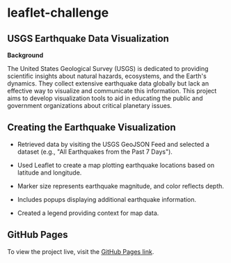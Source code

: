 # __leaflet-challenge__

## __USGS Earthquake Data Visualization__

__Background__

The United States Geological Survey (USGS) is dedicated to providing scientific insights about natural hazards, ecosystems, and the Earth's dynamics. They collect extensive earthquake data globally but lack an effective way to visualize and communicate this information. This project aims to develop visualization tools to aid in educating the public and government organizations about critical planetary issues.


## __Creating the Earthquake Visualization__


* Retrieved data by visiting the USGS GeoJSON Feed and selected a dataset (e.g., "All Earthquakes from the Past 7 Days").

* Used Leaflet to create a map plotting earthquake locations based on latitude and longitude.

* Marker size represents earthquake magnitude, and color reflects depth.

* Includes popups displaying additional earthquake information.

* Created a legend providing context for map data.



## __GitHub Pages__

To view the project live, visit the [GitHub Pages link](https://kaijaygregory.github.io/leaflet-challenge/).

